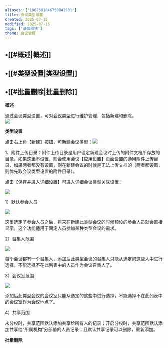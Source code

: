 ```yaml
---
aliases: ["1962501846750042531"]
title: 会议类型设置
created: 2025-07-15
modified: 2025-07-15
tags: ['基础模块']
theme: 会议管理
---
```


## •[[#概述|概述]]

## •[[#类型设置|类型设置]]

## •[[#批量删除|批量删除]]

**概述**

通过会议类型设置，可对会议类型进行维护管理，包括新建和删除。  
![](https://myhelpdoc.oss-cn-heyuan.aliyuncs.com/mdimages/4ecda18dc6a4aa70785d382314ec39f7.jpg)

**类型设置**

点击右上角【新建】按钮，可新建会议类型：![](https://myhelpdoc.oss-cn-heyuan.aliyuncs.com/mdimages/e643250608d706c02778034558b543b5.jpg)

1、附件上传目录：附件上传目录是用户设定新建会议时上传的附件文档所存放的目录。如果这里不设置，则会使用会议【应用设置】页面设置的通用附件上传目录，如果两者都没有设置，则在新建会议的时候是无法上传文档的（两者都设置，则优先取会议类型设置的附件目录）。

点击【保存并进入详细设置】可进入详细会议类型关联设置：

![](https://myhelpdoc.oss-cn-heyuan.aliyuncs.com/mdimages/ef853bba26cb345a7439ae7e497a790c.jpg)

1）默认参会人员

![](https://myhelpdoc.oss-cn-heyuan.aliyuncs.com/mdimages/f7ec5a29fdca93d1faf5ec1c6460c86a.jpg)

这里选定了参会人员之后，将来在新建此类型会议的时候预设的参会人员就会直接显示，这个功能适用于固定人员参加某种类型会议的需求。

2）召集人范围

![](https://myhelpdoc.oss-cn-heyuan.aliyuncs.com/mdimages/1d32d1c1620a97bc532f19764753789e.jpg)

每个会议都有一个召集人，添加后此类型会议的召集人只能从选定的这些人中进行选择，不能选择不在此列表中的人员作为会议召集人了。

3）会议室范围

![](https://myhelpdoc.oss-cn-heyuan.aliyuncs.com/mdimages/df6578524144600f56a7bdae2884287e.jpg)

添加后此类型会议的会议室只能从选定的这些中进行选择，不能选择不在此列表中的会议室作为会议地点了。

4）共享范围

未分权时，共享范围默认添加共享给所有人的记录；开启分权时，共享范围默认添加共享给“所属机构”分部值的人员记录；且默认共享记录可以删除，重新添加。

**批量删除**

